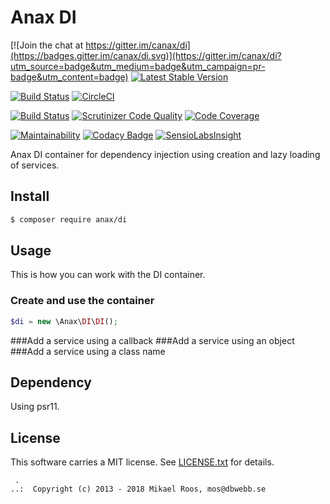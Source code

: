 Anax DI
==================================

[![Join the chat at https://gitter.im/canax/di](https://badges.gitter.im/canax/di.svg)](https://gitter.im/canax/di?utm_source=badge&utm_medium=badge&utm_campaign=pr-badge&utm_content=badge)
[![Latest Stable Version](https://poser.pugx.org/anax/di/v/stable)](https://packagist.org/packages/anax/di)

[![Build Status](https://travis-ci.org/canax/di.svg?branch=master)](https://travis-ci.org/canax/di)
[![CircleCI](https://circleci.com/gh/canax/di.svg?style=svg)](https://circleci.com/gh/canax/di)

[![Build Status](https://scrutinizer-ci.com/g/canax/di/badges/build.png?b=master)](https://scrutinizer-ci.com/g/canax/di/build-status/master)
[![Scrutinizer Code Quality](https://scrutinizer-ci.com/g/canax/di/badges/quality-score.png?b=master)](https://scrutinizer-ci.com/g/canax/di/?branch=master)
[![Code Coverage](https://scrutinizer-ci.com/g/canax/di/badges/coverage.png?b=master)](https://scrutinizer-ci.com/g/canax/di/?branch=master)

[![Maintainability](https://api.codeclimate.com/v1/badges/ff984b03c7e0421f5faa/maintainability)](https://codeclimate.com/github/canax/di/maintainability)
[![Codacy Badge](https://api.codacy.com/project/badge/Grade/c4802edf7cf5495e9be8dfbd5c116cb1)](https://www.codacy.com/app/mosbth/di?utm_source=github.com&amp;utm_medium=referral&amp;utm_content=canax/di&amp;utm_campaign=Badge_Grade)
[![SensioLabsInsight](https://insight.sensiolabs.com/projects/850a0607-ad17-4dcc-924c-ad0bb6ae8d63/mini.png)](https://insight.sensiolabs.com/projects/850a0607-ad17-4dcc-924c-ad0bb6ae8d63)

Anax DI container for dependency injection using creation and lazy loading of services.



Install
------------------

```bash
$ composer require anax/di
```



Usage
------------------

This is how you can work with the DI container.



### Create and use the container

```php
$di = new \Anax\DI\DI();


```



###Add a service using a callback
###Add a service using an object
###Add a service using a class name




Dependency
------------------

Using psr11.



License
------------------

This software carries a MIT license. See [LICENSE.txt](LICENSE.txt) for details.



```
 .  
..:  Copyright (c) 2013 - 2018 Mikael Roos, mos@dbwebb.se
```
